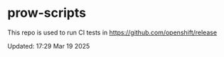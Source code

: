 # prow-scripts

This repo is used to run CI tests in https://github.com/openshift/release

Updated: 17:29 Mar 19 2025
